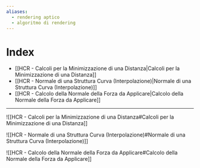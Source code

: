 ```yaml
---
aliases:
  - rendering aptico
  - algoritmo di rendering
---
```

# Index
- [[HCR - Calcoli per la Minimizzazione di una Distanza|Calcoli per la Minimizzazione di una Distanza]]
- [[HCR - Normale di una Struttura Curva (Interpolazione)|Normale di una Struttura Curva (Interpolazione)]]
- [[HCR - Calcolo della Normale della Forza da Applicare|Calcolo della Normale della Forza da Applicare]]
----

![[HCR - Calcoli per la Minimizzazione di una Distanza#Calcoli per la Minimizzazione di una Distanza]]

![[HCR - Normale di una Struttura Curva (Interpolazione)#Normale di una Struttura Curva (Interpolazione)]]


![[HCR - Calcolo della Normale della Forza da Applicare#Calcolo della Normale della Forza da Applicare]]
